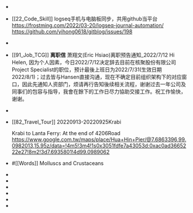 -
- [[22_Code_Skill]]
  logseq手机与电脑板同步，共用github当平台
  https://frostming.com/2022/03-20/logseq-journal-automation/
  https://github.com/yihong0618/gitblog/issues/198
-
- [[91_Job_TCG]]
  **离职信**
  萧翔文(Eric Hsiao)离职预告通知_2022/7/12
  Hi Helen,
  因为个人因素，今日2022/7/12决定辞去目前在核聚股份有限公司Project Specialist的职位，预计最後上班日为2022/7/31(生效日期2022/8/1)；过去皆与Hansen直接沟通，现在不确定目前组织架构下的对应窗口，因此先通知人资部门，烦请再行告知後续相关流程，谢谢过去一年公司及同事们的包容与指导，我會在餘下的工作日尽力協助交接工作。祝工作愉快，谢谢。
-
- [[82_Travel_Tour]]
  20220913-20220925Krabi
  
  
  Krabi to Lanta Ferry: At the end of 4206Road
  https://www.google.com.tw/maps/place/Hua+Hin+Pier/@7.6863396,99.0982013,15.95z/data=!4m5!3m4!1s0x3051fdfe7a43053d:0xac0ad3665222e27!8m2!3d7.6935801!4d99.0989062
- #[[Words]]
  Molluscs and Crustaceans
-
-
-
-
-
-